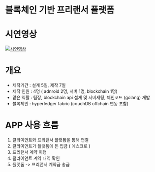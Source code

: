 # 블록체인 기반 프리랜서 플랫폼

# 시연영상

[![시연영상](https://img.youtube.com/vi/Aqb6VVTFxs4/0.jpg)](https://www.youtube.com/embed/Aqb6VVTFxs4)
 
# 개요
  * 제작기간 : 설계 5일, 제작 7일
  * 제작 인원 : 4명 ( adnroid 2명, 서버 1명, blockchain 1명)
  * 맡은 역활 : 팀장, blockchain api 설계 및 서버세팅, 체인코드 (golang) 개발
  * 블록체인 : hyperledger fabric (couchDB offchain 연동 포함)

# APP 사용 흐름

  1. 클라이언트와 프리랜서 플랫폼을 통해 연결
  2. 클라이언트가 플랫폼에 돈 입금 ( 에스크로 )
  3. 프리랜서 계약 이행
  4. 클라이언트 계약 내역 확인
  5. 플랫폼 -> 프리랜서 계약금 송금

